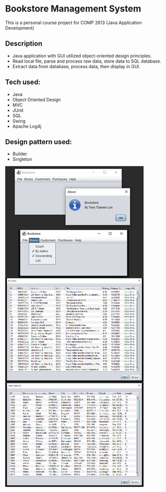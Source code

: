 # Bookstore Management System
This is a personal course project for COMP 2613 (Java Application Development)

## Description
<ul>
<li>Java application with GUI utilized object-oriented design principles.</li>
<li>Read local file, parse and process raw data, store data to SQL database.</li>
<li>Extract data from database, process data, then display in GUI.</li>
</ul>

## Tech used:
<ul>
<li>Java</li>
<li>Object Oriented Design</li>
<li>MVC</li>
<li>JUnit</li>
<li>SQL</li>
<li>Swing</li>
<li>Apache Log4j</li>
</ul>

## Design pattern used:
<ul>
<li>Builder</li>
<li>Singleton</li>
</ul>

![screenshot](screenshot.png)